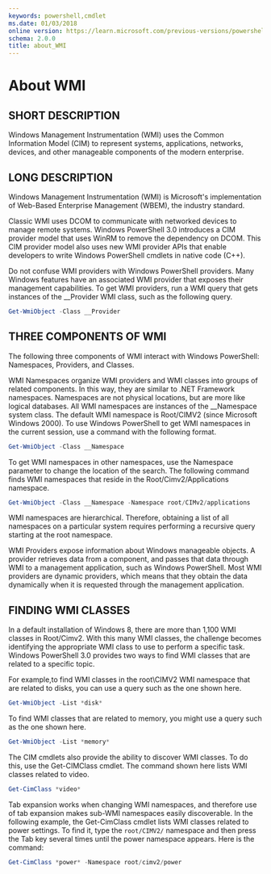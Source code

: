 ```yaml
---
keywords: powershell,cmdlet
ms.date: 01/03/2018
online version: https://learn.microsoft.com/previous-versions/powershell/module/microsoft.powershell.core/about/about_wmi?view=powershell-4.0&WT.mc_id=ps-gethelp
schema: 2.0.0
title: about_WMI
---
```


# About WMI

## SHORT DESCRIPTION

Windows Management Instrumentation (WMI) uses the Common Information Model
(CIM) to represent systems, applications, networks, devices, and other
manageable components of the modern enterprise.

## LONG DESCRIPTION

Windows Management Instrumentation (WMI) is Microsoft's implementation of
Web-Based Enterprise Management (WBEM), the industry standard.

Classic WMI uses DCOM to communicate with networked devices to manage remote
systems. Windows PowerShell 3.0 introduces a CIM provider model that uses
WinRM to remove the dependency on DCOM. This CIM provider model also uses new
WMI provider APIs that enable developers to write Windows PowerShell cmdlets
in native code (C\+\+).

Do not confuse WMI providers with Windows PowerShell providers. Many Windows
features have an associated WMI provider that exposes their management
capabilities. To get WMI providers, run a WMI query that gets instances of the
__Provider WMI class, such as the following query.

```powershell
Get-WmiObject -Class __Provider
```

## THREE COMPONENTS OF WMI

The following three components of WMI interact with Windows PowerShell:
Namespaces, Providers, and Classes.

WMI Namespaces organize WMI providers and WMI classes into groups of related
components. In this way, they are similar to .NET Framework namespaces.
Namespaces are not physical locations, but are more like logical databases.
All WMI namespaces are instances of the __Namespace system class. The default
WMI namespace is Root\/CIMV2 (since Microsoft Windows 2000). To use Windows
PowerShell to get WMI namespaces in the current session, use a command with
the following format.

```powershell
Get-WmiObject -Class __Namespace
```

To get WMI namespaces in other namespaces, use the Namespace parameter to
change the location of the search. The following command finds WMI namespaces
that reside in the Root/Cimv2/Applications namespace.

```powershell
Get-WmiObject -Class __Namespace -Namespace root/CIMv2/applications
```

WMI namespaces are hierarchical. Therefore, obtaining a list of all namespaces
on a particular system requires performing a recursive query starting at the
root namespace.

WMI Providers expose information about Windows manageable objects. A provider
retrieves data from a component, and passes that data through WMI to a
management application, such as Windows PowerShell. Most WMI providers are
dynamic providers, which means that they obtain the data dynamically when it
is requested through the management application.

## FINDING WMI CLASSES

In a default installation of Windows 8, there are more than 1,100 WMI classes
in Root\/Cimv2. With this many WMI classes, the challenge becomes identifying
the appropriate WMI class to use to perform a specific task. Windows
PowerShell 3.0 provides two ways to find WMI classes that are related to a
specific topic.

For example,to find WMI classes in the root\\CIMV2 WMI namespace that are
related to disks, you can use a query such as the one shown here.

```powershell
Get-WmiObject -List *disk*
```

To find WMI classes that are related to memory, you might use a query such as
the one shown here.

```powershell
Get-WmiObject -List *memory*
```

The CIM cmdlets also provide the ability to discover WMI classes. To do this,
use the Get-CIMClass cmdlet. The command shown here lists WMI classes related
to video.

```powershell
Get-CimClass *video*
```

Tab expansion works when changing WMI namespaces, and therefore use of tab
expansion makes sub-WMI namespaces easily discoverable. In the following
example, the Get-CimClass cmdlet lists WMI classes related to power settings.
To find it, type the `root/CIMV2/` namespace and then press the Tab key
several times until the power namespace appears. Here is the command:

```powershell
Get-CimClass *power* -Namespace root/cimv2/power
```
